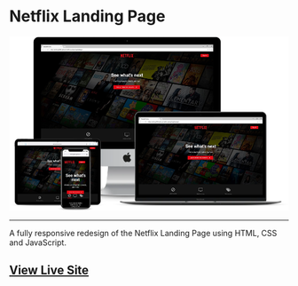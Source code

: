 # Netflix Landing Page

![Netflix Landing Page](responsive.png)
<hr>

A fully responsive redesign of the Netflix Landing Page using HTML, CSS and JavaScript.

## [View Live Site](https://anthonys1760.github.io/Netflix-Landing-Page/)